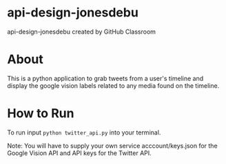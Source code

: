 # api-design-jonesdebu
api-design-jonesdebu created by GitHub Classroom

# About
This is a python application to grab tweets from a user's timeline and display the google vision labels related to any media found on the timeline.

# How to Run
To run input `python twitter_api.py` into your terminal.

Note: You will have to supply your own service acccount/keys.json for the Google Vision API and API
keys for the Twitter API.
